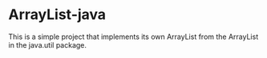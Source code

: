 # ArrayList-java
 This is a simple project that implements its own ArrayList from the ArrayList in the java.util package.
